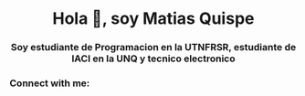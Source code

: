 <h1 align="center">Hola 👋, soy Matias Quispe</h1>
<h3 align="center">Soy estudiante de Programacion en la UTNFRSR, estudiante de IACI en la UNQ y tecnico electronico</h3>

<h3 align="left">Connect with me:</h3>
<p align="left">
<a href="[https://www.linkedin.com/in/matias-oqn/)https://www.linkedin.com/in/matias-oqn/]"  /></a>
